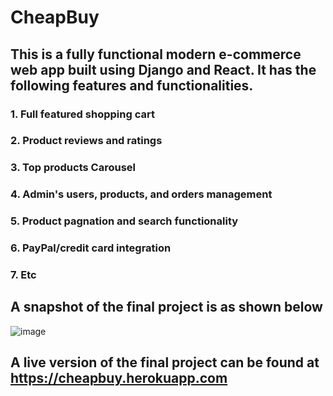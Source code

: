 # CheapBuy
## This is a fully functional modern e-commerce web app built using Django and React. It has the following features and functionalities.
### 1. Full featured shopping cart
### 2. Product reviews and ratings
### 3. Top products Carousel
### 4. Admin's users, products, and orders management
### 5. Product pagnation and search functionality
### 6. PayPal/credit card integration
### 7. Etc

## A snapshot of the final project is as shown below 
![image](https://user-images.githubusercontent.com/81653110/174599100-f9330277-6ea1-4426-b5ec-8504ae738726.png)
## A live version of the final project can be found at https://cheapbuy.herokuapp.com 
